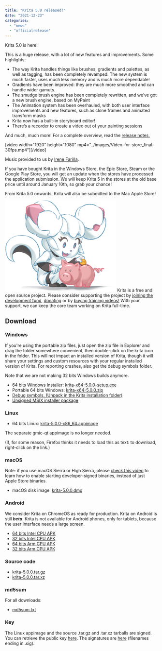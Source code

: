 ```yaml
---
title: "Krita 5.0 released!"
date: "2021-12-23"
categories: 
  - "news"
  - "officialrelease"
---
```


Krita 5.0 is here!

This is a huge release, with a lot of new features and improvements. Some highlights:

- The way Krita handles things like brushes, gradients and palettes, as well as tagging, has been completely revamped. The new system is much faster, uses much less memory and is much more dependable!
- Gradients have been improved: they are much more smoothed and can handle wider gamuts.
- The smudge brush engine has been completely rewritten, and we’ve got a new brush engine, based on MyPaint
- The Animation system has been overhauled, with both user interface improvements and new features, such as clone frames and animated transform masks
- Krita now has a built-in storyboard editor!
- There’s a recorder to create a video out of your painting sessions

And much, much more! For a complete overview, read the [release notes.](https://krita.org/en/krita-5-0-release-notes/ )

\[video width="1920" height="1080" mp4="../images/Video-for-store\_final-30fps.mp4"\]\[/video\]

Music provided to us by [Irene Fariña](https://www.instagram.com/irerakmusic/).

If you have bought Krita in the Windows Store, the Epic Store, Steam or the Google Play Store, you will get an update when the stores have processed the application submission. We will keep Krita 5 in the stores at the old base price until around January 10th, so grab your chance!

From Krita 5.0 onwards, Krita will also be submitted to the Mac Apple Store!

![](../images/2021-11-16_kiki-piggy-bank_krita5.png) Krita is a free and open source project. Please consider supporting the project by [joining the development fund](https://fund.krita.org), [donating](https://krita.org/en/support-us/donations/) or by [buying training videos!](https://krita.org/en/shop/) With your support, we can keep the core team working on Krita full-time.

## Download

### Windows

If you're using the portable zip files, just open the zip file in Explorer and drag the folder somewhere convenient, then double-click on the krita icon in the folder. This will not impact an installed version of Krita, though it will share your settings and custom resources with your regular installed version of Krita. For reporting crashes, also get the debug symbols folder.

Note that we are not making 32 bits Windows builds anymore.

- 64 bits Windows Installer: [krita-x64-5.0.0-setup.exe](https://download.kde.org/stable/krita/5.0.0/krita-x64-5.0.0-setup.exe)
- Portable 64 bits Windows: [krita-x64-5.0.0.zip](https://download.kde.org/stable/krita/5.0.0/krita-x64-5.0.0.zip)
- [Debug symbols. (Unpack in the Krita installation folder)](https://download.kde.org/stable/krita/5.0.0/krita-x64-5.0.0-dbg.zip)
- [Unsigned MSIX installer package](https://download.kde.org/stable/krita/5.0.0/krita-x64-5.0.0-unsigned.msix)

### Linux

- 64 bits Linux: [krita-5.0.0-x86\_64.appimage](https://download.kde.org/stable/krita/5.0.0/krita-5.0.0-x86_64.appimage)

The separate gmic-qt appimage is no longer needed.

(If, for some reason, Firefox thinks it needs to load this as text: to download, right-click on the link.)

### macOS

Note: if you use macOS Sierra or High Sierra, please [check this video](https://www.youtube.com/watch?v=3py0kgq95Hk) to learn how to enable starting developer-signed binaries, instead of just Apple Store binaries.

- macOS disk image: [krita-5.0.0.dmg](https://download.kde.org/stable/krita/5.0.0/krita-5.0.0.dmg)

### Android

We consider Krita on ChromeOS as ready for production. Krita on Android is still **_beta_**. Krita is not available for Android phones, only for tablets, because the user interface needs a large screen.

- [64 bits Intel CPU APK](https://download.kde.org/stable/krita/5.0.0/krita-x86_64-5.0.0-release-signed.apk)
- [32 bits Intel CPU APK](https://download.kde.org/stable/krita/5.0.0/krita-x86-5.0.0-release-signed.apk)
- [64 bits Arm CPU APK](https://download.kde.org/stable/krita/5.0.0/krita-arm64-v8a-5.0.0-release-signed.apk)
- [32 bits Arm CPU APK](https://download.kde.org/stable/krita/5.0.0/krita-armeabi-v7a-5.0.0-release-signed.apk)

### Source code

- [krita-5.0.0.tar.gz](https://download.kde.org/stable/krita/5.0.0/krita-5.0.0.tar.gz)
- [krita-5.0.0.tar.xz](https://download.kde.org/stable/krita/5.0.0/krita-5.0.0.tar.xz)

### md5sum

For all downloads:

- [md5sum.txt](https://download.kde.org/stable/krita/5.0.0/md5sum.txt)

### Key

The Linux appimage and the source .tar.gz and .tar.xz tarballs are signed. You can retrieve the public key [here](https://files.kde.org/krita/4DA79EDA231C852B). The signatures are [here](https://download.kde.org/stable/krita/5.0.0/) (filenames ending in .sig).
